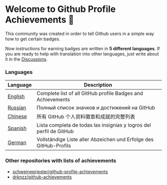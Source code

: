 # Welcome to Github Profile Achievements 👋

This community was created in order to tell Github users in a simple way how to get certain badges.

Now instructions for earning badges are written in **5 different languages**. If you are ready to help with translation into other languages, just write about it in the [Discussions](https://github.com/orgs/github-profile-achievements/discussions).

### Languages

| Language | Description |
| --- | --- |
| [English](https://github-profile-achievements.github.io/english) | Complete list of all GitHub profile Badges and Achievements |
| [Russian](https://github-profile-achievements.github.io/russian) | Полный список значков и достижений на GitHub |
| [Chinese](https://github-profile-achievements.github.io/chinese) | 所有 GitHub 个人资料徽章和成就的完整列表 |
| [Spanish](https://github-profile-achievements.github.io/spanish) | Lista completa de todas las insignias y logros del perfil de GitHub |
| [German](https://github-profile-achievements.github.io/german) | Vollständige Liste aller Abzeichen und Erfolge des GitHub-Profils |

### Other repositories with lists of achievements

- [schweinepriester/github-profile-achievements](https://github.com/Schweinepriester/github-profile-achievements)
- [drknzz/github-achievements](https://github.com/drknzz/GitHub-Achievements)
